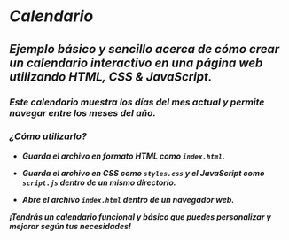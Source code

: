 # _Calendario_

## **_Ejemplo básico y sencillo acerca de cómo crear un calendario interactivo en una página web utilizando HTML, CSS & JavaScript._**

### **_Este calendario muestra los días del mes actual y permite navegar entre los meses del año._**

### **_¿Cómo utilizarlo?_**

- **_Guarda el archivo en formato HTML como ```index.html```._**
  
- **_Guarda el archivo en CSS como ```styles.css``` y el JavaScript como ```script.js``` dentro de un mismo directorio._**
  
- **_Abre el archivo ```index.html``` dentro de un navegador web._**
  
**_¡Tendrás un calendario funcional y básico que puedes personalizar y mejorar según tus necesidades!_**
